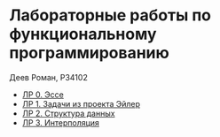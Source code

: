 # Лабораторные работы по функциональному программированию

Деев Роман, P34102

- [ЛР 0. Эссе](0/essay.md)
- [ЛР 1. Задачи из проекта Эйлер](1/)
- [ЛР 2. Структура данных](2/)
- [ЛР 3. Интерполяция](3/)
